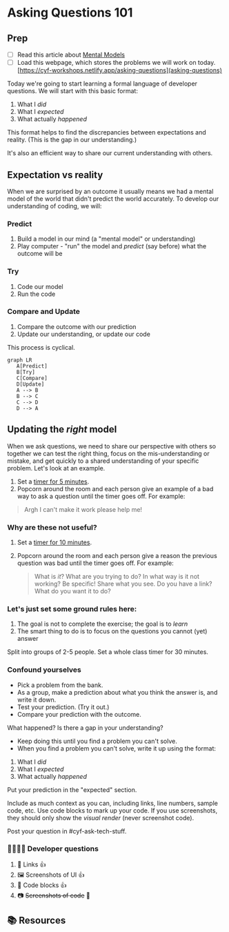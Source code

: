 # Asking Questions 101

## Prep

- [ ] Read this article about [Mental Models](https://jamesclear.com/mental-models)
- [ ] Load this webpage, which stores the problems we will work on today. [https://cyf-workshops.netlify.app/asking-questions](asking-questions)

Today we're going to start learning a formal language of developer questions. We will start with this basic format:

1. What I _did_
1. What I _expected_
1. What actually _happened_

This format helps to find the discrepancies between expectations and reality. (This is the gap in our understanding.)

It's also an efficient way to share our current understanding with others.

## Expectation vs reality

When we are surprised by an outcome it usually means we had a mental model of the world that didn't predict the world accurately. To develop our understanding of coding, we will:

### Predict

1. Build a model in our mind (a "mental model" or understanding)
1. Play computer - "run" the model and _predict_ (say before) what the outcome will be

### Try

1. Code our model
1. Run the code

### Compare and Update

1. Compare the outcome with our prediction
1. Update our understanding, or update our code

This process is cyclical.

```mermaid
graph LR
   A[Predict]
   B[Try]
   C[Compare]
   D[Update]
   A --> B
   B --> C
   C --> D
   D --> A
```

## Updating the _right_ model

When we ask questions, we need to share our perspective with others so together we can test the right thing, focus on the mis-understanding or mistake, and get quickly to a shared understanding of your specific problem. Let's look at an example.

<!--{{<note type="activity" title="Inversion, 5m" >}}-->

1. Set a [timer for 5 minutes](https://www.google.com/search?q=timer+for+10+minutes).
2. Popcorn around the room and each person give an example of a bad way to ask a question until the timer goes off. For example:

> Argh I can't make it work please help me!

<!--{{</note>}}-->

### Why are these not useful?

<!--{{<note type="activity" title="Inversion 2, 10m" >}}-->

1.  Set a [timer for 10 minutes](https://www.google.com/search?q=timer+for+10+minutes).
2.  Popcorn around the room and each person give a reason the previous question was bad until the timer goes off. For example:

    > What is _it_? What are you trying to do? In what way is it not working? Be specific! Share what you see. Do you have a link? What do you want it to do?

    <!--{{</note>}}-->

### Let's just set some ground rules here:

1. The goal is not to complete the exercise; the goal is to _learn_
1. The smart thing to do is to focus on the questions you cannot (yet) answer

<!--{{<note type="activity" title="Framing questions systematically, 30m" >}}-->

Split into groups of 2-5 people.
Set a whole class timer for 30 minutes.

### Confound yourselves

- Pick a problem from the bank.
- As a group, make a prediction about what you think the answer is, and write it down.
- Test your prediction. (Try it out.)
- Compare your prediction with the outcome.

What happened? Is there a gap in your understanding?

- Keep doing this until you find a problem you can't solve.
- When you find a problem you can't solve, write it up using the format:

1. What I _did_
1. What I _expected_
1. What actually _happened_

Put your prediction in the "expected" section.

Include as much context as you can, including links, line numbers, sample code, etc. Use code blocks to mark up your code. If you use screenshots, they should only show the _visual render_ (never screenshot code).

Post your question in #cyf-ask-tech-stuff.

### 🧑🏾‍💻🙋 Developer questions

1. 🔗 Links 👍
1. 🖼️ Screenshots of UI 👍
1. 📝 Code blocks 👍
1. 📷 ~~Screenshots of code~~ 🙅

<!--{{</note>}}-->

## 📚 Resources

